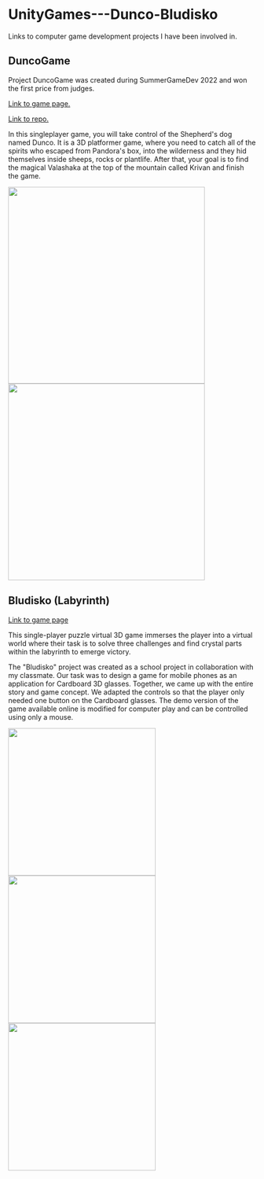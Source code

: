 # UnityGames---Dunco-Bludisko
Links to computer game development projects I have been involved in.

## DuncoGame

Project DuncoGame was created during SummerGameDev 2022 and won the first price from judges.

[Link to game page.](https://beapav.itch.io/duncogame)

[Link to repo.](https://github.com/BeaPav/DuncoGame)

In this singleplayer game, you will take control of the Shepherd's dog named Dunco. 
It is a 3D platformer game, where you need to catch all of the spirits who escaped from Pandora's box, 
into the wilderness and they hid themselves inside sheeps, rocks or plantlife.
After that, your goal is to find the magical Valashaka at the top of the mountain called Krivan and finish the game.



<img src="https://img.itch.zone/aW1hZ2UvMTY3MDg3OS8xMDI1NDUyMy5wbmc=/original/CqeXFw.png" data-canonical-src="https://img.itch.zone/aW1hZ2UvMTY3MDg3OS8xMDI1NDUyMy5wbmc=/original/CqeXFw.png" width="400"/> <img src="https://img.itch.zone/aW1hZ2UvMTY3MDg3OS8xMDI1NDUzMS5wbmc=/original/7lobeM.png" data-canonical-src="https://img.itch.zone/aW1hZ2UvMTY3MDg3OS8xMDI1NDUzMS5wbmc=/original/7lobeM.png" width="400"/>


## Bludisko (Labyrinth)
[Link to game page](https://beapav.itch.io/bludisko)

This single-player puzzle virtual 3D game immerses the player into a virtual world where their task 
is to solve three challenges and find crystal parts within the labyrinth to emerge victory.

The "Bludisko" project was created as a school project in collaboration with my classmate. 
Our task was to design a game for mobile phones as an application for Cardboard 3D glasses. 
Together, we came up with the entire story and game concept.
We adapted the controls so that the player only needed one button on the Cardboard glasses. 
The demo version of the game available online is modified for computer play and can be controlled using only a mouse.

<img src="https://static.wixstatic.com/media/d3027f_ff1cd7b5629b403abab0dfa074dbdb4b~mv2.png/v1/fill/w_895,h_670,al_c,q_90,enc_auto/d3027f_ff1cd7b5629b403abab0dfa074dbdb4b~mv2.png" data-canonical-src="https://static.wixstatic.com/media/d3027f_ff1cd7b5629b403abab0dfa074dbdb4b~mv2.png/v1/fill/w_895,h_670,al_c,q_90,enc_auto/d3027f_ff1cd7b5629b403abab0dfa074dbdb4b~mv2.png" width="300"/><img src="https://static.wixstatic.com/media/d3027f_62b49da3b77a4358b497c38f1202cf40~mv2.png/v1/fill/w_977,h_781,al_c,q_90,usm_0.66_1.00_0.01,enc_auto/d3027f_62b49da3b77a4358b497c38f1202cf40~mv2.png" data-canonical-src="https://static.wixstatic.com/media/d3027f_62b49da3b77a4358b497c38f1202cf40~mv2.png/v1/fill/w_977,h_781,al_c,q_90,usm_0.66_1.00_0.01,enc_auto/d3027f_62b49da3b77a4358b497c38f1202cf40~mv2.png" width="300"/><img src="https://static.wixstatic.com/media/d3027f_20f0302a32154e4f9ef1866f758fbdec~mv2.png/v1/fill/w_1035,h_781,al_c,q_90,usm_0.66_1.00_0.01,enc_auto/d3027f_20f0302a32154e4f9ef1866f758fbdec~mv2.png" data-canonical-src="https://static.wixstatic.com/media/d3027f_20f0302a32154e4f9ef1866f758fbdec~mv2.png/v1/fill/w_1035,h_781,al_c,q_90,usm_0.66_1.00_0.01,enc_auto/d3027f_20f0302a32154e4f9ef1866f758fbdec~mv2.png" width="300"/>




